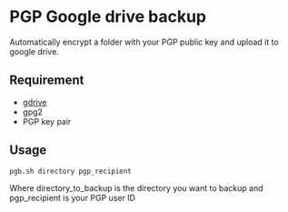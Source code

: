 # PGP Google drive backup
Automatically encrypt a folder with your PGP public key and upload it to google drive.

## Requirement
- [gdrive](https://github.com/prasmussen/gdrive)
- gpg2
- PGP key pair

## Usage
``` pgb.sh directory pgp_recipient ```

Where directory_to_backup is the directory you want to backup and pgp_recipient is your PGP user ID

